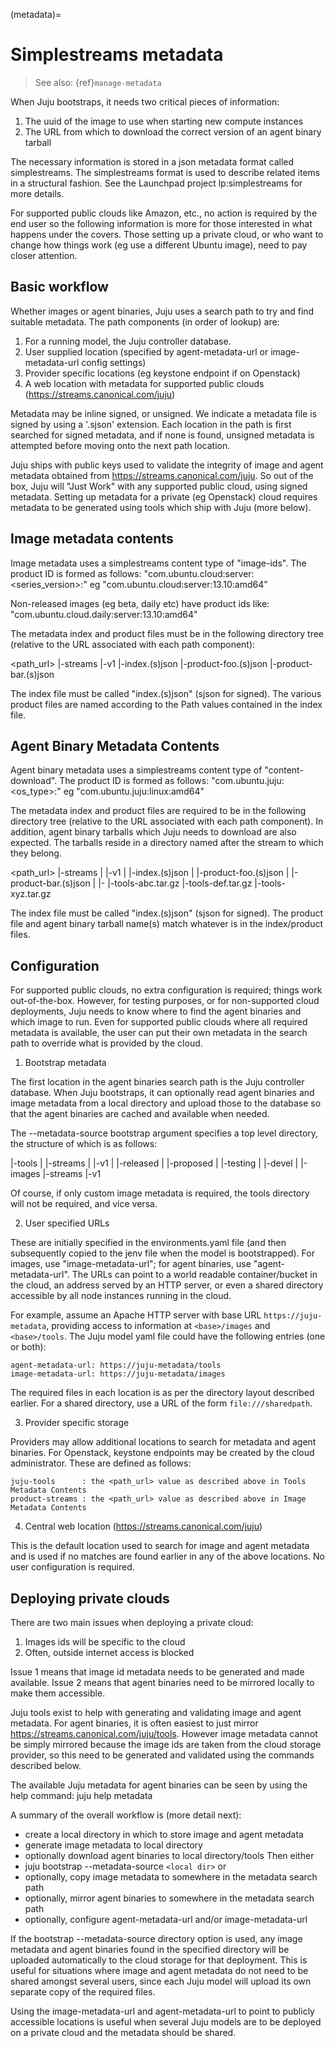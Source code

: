 (metadata)=
# Simplestreams metadata
> See also: {ref}`manage-metadata`

When Juju bootstraps, it needs two critical pieces of information:
1. The uuid of the image to use when starting new compute instances
2. The URL from which to download the correct version of an agent binary tarball

The necessary information is stored in a json metadata format called simplestreams.
The simplestreams format is used to describe related items in a structural fashion.
See the Launchpad project lp:simplestreams for more details.

For supported public clouds like Amazon, etc., no action is required by the
end user so the following information is more for those interested in what happens
under the covers. Those setting up a private cloud, or who want to change how things
work (eg use a different Ubuntu image), need to pay closer attention.

## Basic workflow

Whether images or agent binaries, Juju uses a search path to try and find suitable metadata.
The path components (in order of lookup) are:

1. For a running model, the Juju controller database.
2. User supplied location (specified by agent-metadata-url or image-metadata-url config settings)
3. Provider specific locations (eg keystone endpoint if on Openstack)
4. A web location with metadata for supported public clouds (https://streams.canonical.com/juju)

Metadata may be inline signed, or unsigned. We indicate a metadata file is signed by using
a '.sjson' extension. Each location in the path is first searched for signed metadata, and
if none is found, unsigned metadata is attempted before moving onto the next path location.

Juju ships with public keys used to validate the integrity of image and agent metadata obtained
from https://streams.canonical.com/juju. So out of the box, Juju will "Just Work" with any supported
public cloud, using signed metadata. Setting up metadata for a private (eg Openstack) cloud requires
metadata to be generated using tools which ship with Juju (more below).

## Image metadata contents

Image metadata uses a simplestreams content type of "image-ids".
The product ID is formed as follows:
"com.ubuntu.cloud:server:<series_version>:<arch>"
eg
"com.ubuntu.cloud:server:13.10:amd64"

Non-released images (eg beta, daily etc) have product ids like:
"com.ubuntu.cloud.daily:server:13.10:amd64"

The metadata index and product files must be in the following directory tree (relative to the
URL associated with each path component):

<path_url>
  |-streams
      |-v1
         |-index.(s)json
         |-product-foo.(s)json
         |-product-bar.(s)json

The index file must be called "index.(s)json" (sjson for signed). The various product files are
named according to the Path values contained in the index file.

## Agent Binary Metadata Contents

Agent binary metadata uses a simplestreams content type of "content-download".
The product ID is formed as follows:
"com.ubuntu.juju:<os_type>:<arch>"
eg
"com.ubuntu.juju:linux:amd64"

The metadata index and product files are required to be in the following directory tree
(relative to the URL associated with each path component). In addition, agent binary tarballs
which Juju needs to download are also expected. The tarballs reside in a directory named
after the stream to which they belong.

<path_url>
  |-streams
  |   |-v1
  |      |-index.(s)json
  |      |-product-foo.(s)json
  |      |-product-bar.(s)json
  |
  |-<stream>
      |-tools-abc.tar.gz
      |-tools-def.tar.gz
      |-tools-xyz.tar.gz

The index file must be called "index.(s)json" (sjson for signed). The product file and
agent binary tarball name(s) match whatever is in the index/product files.

## Configuration

For supported public clouds, no extra configuration is required; things work out-of-the-box.
However, for testing purposes, or for non-supported cloud deployments, Juju needs to know
where to find the agent binaries and which image to run. Even for supported public clouds where all
required metadata is available, the user can put their own metadata in the search path to
override what is provided by the cloud.

1. Bootstrap metadata

The first location in the agent binaries search path is the Juju controller database. When Juju bootstraps,
it can optionally read agent binaries and image metadata from a local directory and upload those to the database so
that the agent binaries are cached and available when needed.

The --metadata-source bootstrap argument specifies a top level directory, the structure of which is as follows:

<metadata-source-directory>
  |-tools
  |   |-streams
  |       |-v1
  |   |-released
  |   |-proposed
  |   |-testing
  |   |-devel
  |
  |-images
      |-streams
          |-v1

Of course, if only custom image metadata is required, the tools directory will not be required,
and vice versa.

2. User specified URLs

These are initially specified in the environments.yaml file (and then subsequently copied to the
jenv file when the model is bootstrapped). For images, use "image-metadata-url"; for agent binaries,
use "agent-metadata-url". The URLs can point to a world readable container/bucket in the cloud,
an address served by an HTTP server, or even a shared directory accessible by all node instances
running in the cloud.

For example, assume an Apache HTTP server with base URL `https://juju-metadata`, providing access to
information at `<base>/images` and `<base>/tools`. The Juju model yaml file could have
the following entries (one or both):

```text
agent-metadata-url: https://juju-metadata/tools
image-metadata-url: https://juju-metadata/images
```

The required files in each location is as per the directory layout described earlier.
For a shared directory, use a URL of the form `file:///sharedpath`.

3. Provider specific storage

Providers may allow additional locations to search for metadata and agent binaries. For Openstack, keystone
endpoints may be created by the cloud administrator. These are defined as follows:

```text
juju-tools      : the <path_url> value as described above in Tools Metadata Contents
product-streams : the <path_url> value as described above in Image Metadata Contents
```

4. Central web location (https://streams.canonical.com/juju)

This is the default location used to search for image and agent metadata and is used if no matches
are found earlier in any of the above locations. No user configuration is required.

## Deploying private clouds

There are two main issues when deploying a private cloud:
1. Images ids will be specific to the cloud
2. Often, outside internet access is blocked

Issue 1 means that image id metadata needs to be generated and made available.
Issue 2 means that agent binaries need to be mirrored locally to make them accessible.

Juju tools exist to help with generating and validating image and agent metadata.
For agent binaries, it is often easiest to just mirror https://streams.canonical.com/juju/tools.
However image metadata cannot be simply mirrored because the image ids are taken
from the cloud storage provider, so this need to be generated and validated using
the commands described below.

The available Juju metadata for agent binaries can be seen by using the help command:
  juju help metadata

A summary of the overall workflow is (more detail next):
- create a local directory in which to store image and agent metadata
- generate image metadata to local directory
- optionally download agent binaries to local directory/tools
Then either
- juju bootstrap --metadata-source `<local dir>`
or
- optionally, copy image metadata to somewhere in the metadata search path
- optionally, mirror agent binaries to somewhere in the metadata search path
- optionally, configure agent-metadata-url and/or image-metadata-url

If the bootstrap --metadata-source directory option is used, any image metadata and agent binaries found
in the specified directory will be uploaded automatically to the cloud storage for that deployment.
This is useful for situations where image and agent metadata do not need to be shared amongst several
users, since each Juju model will upload its own separate copy of the required files.

Using the image-metadata-url and agent-metadata-url to point to publicly accessible locations is useful
when several Juju models are to be deployed on a private cloud and the metadata should be shared.
